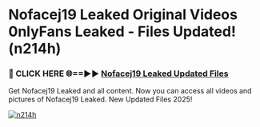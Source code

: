 # Nofacej19 Leaked Original Videos 0nlyFans Leaked - Files Updated! (n214h)

<h3>🔴 CLICK HERE 🌐==►► <a href="https://tinyurl.com/ehrbuxhb" rel="nofollow">Nofacej19 Leaked Updated Files</a></h3>

Get Nofacej19 Leaked and all content. Now you can access all videos and pictures of Nofacej19 Leaked. New Updated Files 2025!

[![n214h](https://i.imgur.com/lVYEuWS.gif)](https://tinyurl.com/ehrbuxhb)
